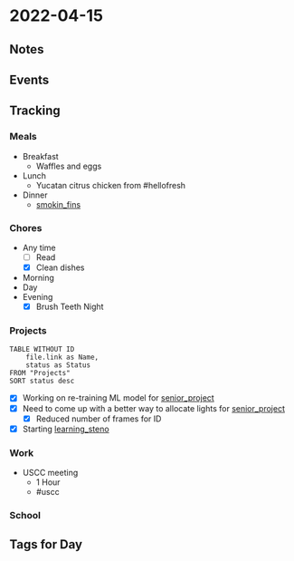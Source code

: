 # 2022-04-15
## Notes

## Events

## Tracking
### Meals
- Breakfast
	- Waffles and eggs
- Lunch
	- Yucatan citrus chicken from #hellofresh 
- Dinner
	- [smokin_fins](../Media/Restaurants/smokin_fins.md)

### Chores
- Any time
	- [ ] Read
	- [x] Clean dishes
- Morning
- Day
- Evening
	- [x] Brush Teeth Night

### Projects
```dataview
TABLE WITHOUT ID
	file.link as Name,
	status as Status
FROM "Projects"
SORT status desc
```
- [x] Working on re-training ML model for [senior_project](../Projects/senior_project.md)
- [x] Need to come up with a better way to allocate lights for [senior_project](../Projects/senior_project.md)
	- [x] Reduced number of frames for ID
- [x] Starting [learning_steno](../Projects/learning_steno.md)

### Work
- USCC meeting
	- 1 Hour
	- #uscc 

### School

## Tags for Day
